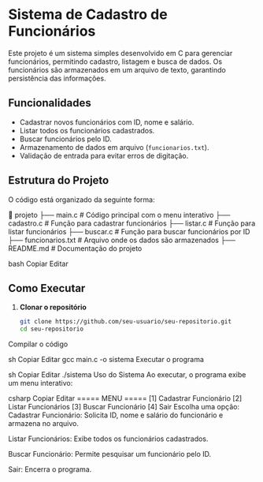 # Sistema de Cadastro de Funcionários

Este projeto é um sistema simples desenvolvido em C para gerenciar funcionários, permitindo cadastro, listagem e busca de dados. Os funcionários são armazenados em um arquivo de texto, garantindo persistência das informações.

## Funcionalidades
- Cadastrar novos funcionários com ID, nome e salário.
- Listar todos os funcionários cadastrados.
- Buscar funcionários pelo ID.
- Armazenamento de dados em arquivo (`funcionarios.txt`).
- Validação de entrada para evitar erros de digitação.

## Estrutura do Projeto
O código está organizado da seguinte forma:

📂 projeto ├── main.c # Código principal com o menu interativo ├── cadastro.c # Função para cadastrar funcionários ├── listar.c # Função para listar funcionários ├── buscar.c # Função para buscar funcionários por ID ├── funcionarios.txt # Arquivo onde os dados são armazenados ├── README.md # Documentação do projeto

bash
Copiar
Editar

## Como Executar
1. **Clonar o repositório**
   ```sh
   git clone https://github.com/seu-usuario/seu-repositorio.git
   cd seu-repositorio
Compilar o código

sh
Copiar
Editar
gcc main.c -o sistema
Executar o programa

sh
Copiar
Editar
./sistema
Uso do Sistema
Ao executar, o programa exibe um menu interativo:

csharp
Copiar
Editar
===== MENU =====
[1] Cadastrar Funcionário
[2] Listar Funcionários
[3] Buscar Funcionário
[4] Sair
Escolha uma opção:
Cadastrar Funcionário: Solicita ID, nome e salário do funcionário e armazena no arquivo.

Listar Funcionários: Exibe todos os funcionários cadastrados.

Buscar Funcionário: Permite pesquisar um funcionário pelo ID.

Sair: Encerra o programa.
